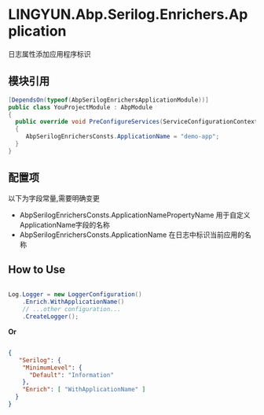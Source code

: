 # LINGYUN.Abp.Serilog.Enrichers.Application

日志属性添加应用程序标识  

## 模块引用

```csharp
[DependsOn(typeof(AbpSerilogEnrichersApplicationModule))]
public class YouProjectModule : AbpModule
{
  public override void PreConfigureServices(ServiceConfigurationContext context)
  {
	 AbpSerilogEnrichersConsts.ApplicationName = "demo-app";
  }
}
```

## 配置项

以下为字段常量,需要明确变更  

*  AbpSerilogEnrichersConsts.ApplicationNamePropertyName	用于自定义ApplicationName字段的名称  
*  AbpSerilogEnrichersConsts.ApplicationName				在日志中标识当前应用的名称  

## How to Use

```csharp

Log.Logger = new LoggerConfiguration()
    .Enrich.WithApplicationName()
    // ...other configuration...
    .CreateLogger();

```
**Or**

```json

{
   "Serilog": {
    "MinimumLevel": {
      "Default": "Information"
    },
    "Enrich": [ "WithApplicationName" ]
  }
}

```